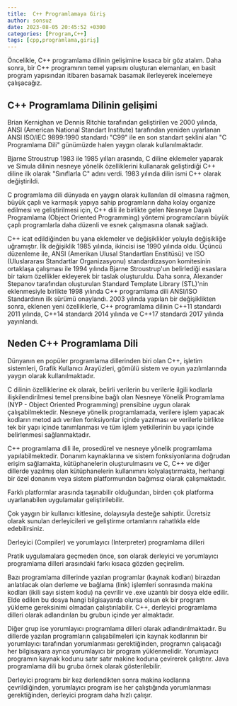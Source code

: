 ```yaml
---
title:  C++ Programlamaya Giriş
author: sonsuz
date: 2023-08-05 20:45:52 +0300
categories: [Program,C++]
tags: [cpp,programlama,giriş]
---
```



Öncelikle, C++ programlama dilinin gelişimine kısaca bir göz atalım. Daha sonra, bir C++ programının temel yapısını oluşturan elemanları, en basit program yapısından itibaren basamak basamak ilerleyerek incelemeye çalışacağız.

## C++ Programlama Dilinin gelişimi

Brian Kernighan ve Dennis Ritchie tarafından geliştirilen ve 2000 yılında, ANSI (American National Standart Institute) tarafından yeniden uyarlanan ANSI ISO/IEC 9899:1990 standardı "C99" ile en son standart şeklini alan "C Programlama Dili" günümüzde halen yaygın olarak kullanılmaktadır.

Bjarne Stroustrup 1983 ile 1985 yılları arasında, C diline eklemeler yaparak ve Simula dilinin nesneye yönelik özelliklerini kullanarak geliştirdiği C++ diline ilk olarak "Sınıflarla C" adını verdi. 1983 yılında dilin ismi C++ olarak değiştirildi.

C programlama dili dünyada en yaygın olarak kullanılan dil olmasına rağmen, büyük çaplı ve karmaşık yapıya sahip programların daha kolay organize edilmesi ve geliştirilmesi için, C++ dili ile birlikte gelen Nesneye Dayalı Programlama (Object Oriented Programming) yöntemi programcıların büyük çaplı programlarla daha düzenli ve esnek çalışmasına olanak sağladı.

C++ icat edildiğinden bu yana eklemeler ve değişiklikler yoluyla değişikliğe uğramıştır. İlk değişiklik 1985 yılında, ikincisi ise 1990 yılında oldu. Üçüncü düzenleme ile, ANSI (Amerikan Ulusal Standartları Enstitüsü) ve ISO (Uluslararası Standartlar Organizasyonu) standardizasyon komitesinin ortaklaşa çalışması ile 1994 yılında Bjarne Stroustrup'un belirlediği esaslara bir takım özellikler ekleyerek bir taslak oluşturuldu. Daha sonra, Alexander Stepanov tarafından oluşturulan Standard Template Library (STL)'nin eklenmesiyle birlikte 1998 yılında C++ programlama dili ANSI/ISO Standardının ilk sürümü onaylandı. 2003 yılında yapılan bir değişiklikten sonra, eklenen yeni özelliklerle, C++ programlama dilinin C++11 standardı 2011 yılında, C++14 standardı 2014 yılında ve C++17 standardı 2017 yılında yayınlandı.

## Neden C++ Programlama Dili

Dünyanın en popüler programlama dillerinden biri olan C++, işletim sistemleri, Grafik Kullanıcı Arayüzleri, gömülü sistem ve oyun yazılımlarında yaygın olarak kullanılmaktadır.

C dilinin özelliklerine ek olarak, belirli verilerin bu verilerle ilgili kodlarla ilişkilendirilmesi temel prensibine bağlı olan Nesneye Yönelik Programlama (NYP - Object Oriented Programming) prensibine uygun olarak çalışabilmektedir. Nesneye yönelik programlamada, verilere işlem yapacak kodların metod adı verilen fonksiyonlar içinde yazılması ve verilerle birlikte tek bir yapı içinde tanımlanması ve tüm işlem yetkilerinin bu yapı içinde belirlenmesi sağlanmaktadır.

C++ programlama dili ile, prosedürel ve nesneye yönelik programlama yapılabilmektedir. Donanım kaynaklarına ve sistem fonksiyonlarına doğrudan erişim sağlamakta, kütüphanelerin oluşturulmasını ve C, C++ ve diğer dillerde yazılmış olan kütüphanelerin kullanımını kolyalaştırmakta, herhangi bir özel donanım veya sistem platformundan bağımsız olarak çalışmaktadır.

Farklı platformlar arasında taşınabilir olduğundan, birden çok platforma uyarlanabilen uygulamalar geliştirilebilir.

Çok yaygın bir kullanıcı kitlesine, dolayısıyla desteğe sahiptir. Ücretsiz olarak sunulan derleyicileri ve geliştirme ortamlarını rahatlıkla elde edebilirsiniz.

Derleyici (Compiler) ve yorumlayıcı (Interpreter) programlama dilleri

Pratik uygulamalara geçmeden önce, son olarak derleyici ve yorumlayıcı programlama dilleri arasındaki farkı kısaca gözden geçirelim.

Bazı programlama dillerinde yazılan programlar (kaynak kodları) birazdan anlatılacak olan derleme ve bağlama (link) işlemleri sonrasında makina kodları (ikili sayı sistem kodu) na çevrilir ve .exe uzantılı bir dosya elde edilir. Elde edilen bu dosya hangi bilgisayarda olursa olsun ek bir program yükleme gereksinimi olmadan çalıştırılabilir. C++, derleyici programlama dilleri olarak adlandırılan bu grubun içinde yer almaktadır.

Diğer grup ise yorumlayıcı programlama dilleri olarak adlandırılmaktadır. Bu dillerde yazılan programların çalışabilmeleri için kaynak kodlarının bir yorumlayıcı tarafından yorumlanması gerektiğinden, programın çalışacağı her bilgisayara ayrıca yorumlayıcı bir program yüklenmelidir. Yorumlayıcı programın kaynak kodunu satır satır makine koduna çevirerek çalıştırır. Java programlama dili bu gruba örnek olarak gösterilebilir.

Derleyici programı bir kez derlendikten sonra makina kodlarına çevrildiğinden, yorumlayıcı program ise her çalıştığında yorumlanması gerektiğinden, derleyici program daha hızlı çalışır.
